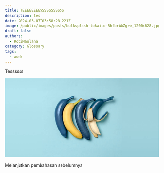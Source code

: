 ```yaml
---
title: TEEEEEEEESSSSSSSSSSS
description: tes
date: 2024-03-07T03:58:28.221Z
image: /public/images/posts/bulksplash-tokaito-RhfbrAWZgrw_1200x628.jpg
draft: false
authors:
  - RobiMaulana
category: Glossary
tags:
  - awak
---
```

Tessssss 

![](/public/images/posts/05.jpg "Gambar")



Melanjutkan pembahasan sebelumnya
